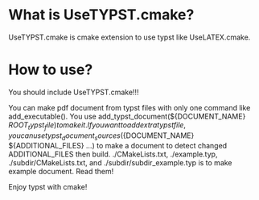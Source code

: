 # What is UseTYPST.cmake?
UseTYPST.cmake is cmake extension to use typst  like UseLATEX.cmake.
# How to use?


You should include UseTYPST.cmake!!!


You can make pdf document from typst files with only one command like add_executable(). You use add_typst_document(${DOCUMENT_NAME} ${ROOT_typst_file}) to make it. If you want to add extra typst file, you can use typst_document_sources(${DOCUMENT_NAME} ${ADDITIONAL_FILES} ...) to make a document to detect changed ADDITIONAL_FILES then build.
./CMakeLists.txt, ./example.typ, ./subdir/CMakeLists.txt, and ./subdir/subdir_example.typ is to make example document. Read them!

Enjoy typst with cmake!
